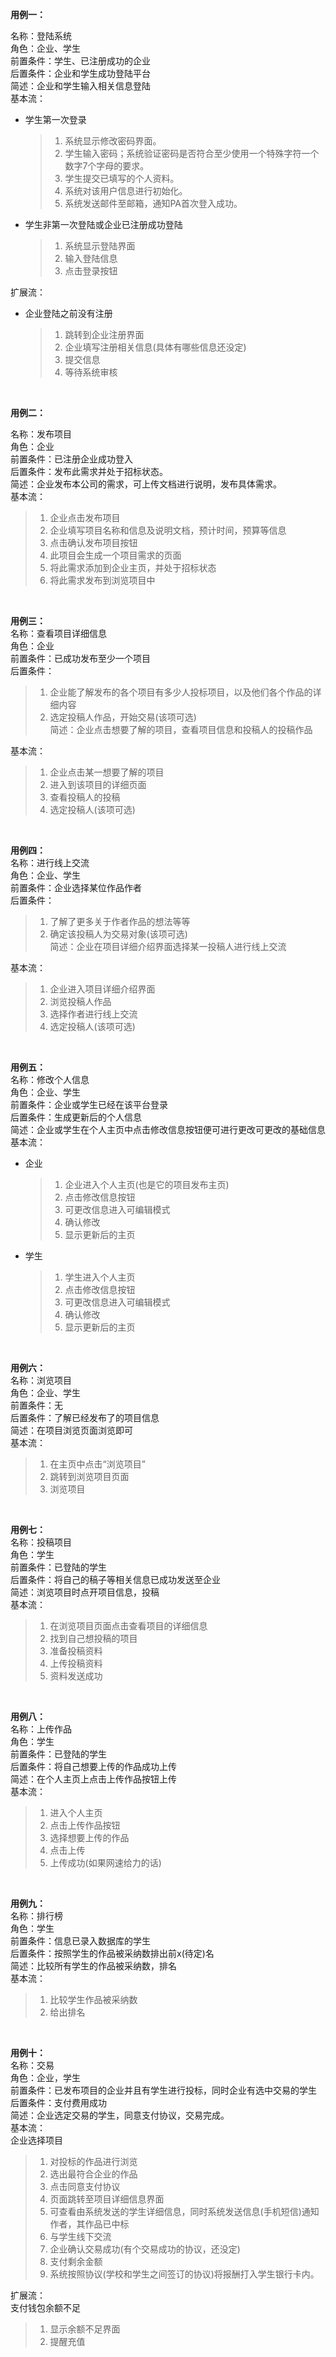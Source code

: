 
**用例一：**    

   名称：登陆系统    
   角色：企业、学生    
   前置条件：学生、已注册成功的企业    
   后置条件：企业和学生成功登陆平台   
   简述：企业和学生输入相关信息登陆   
   基本流：    
   * 学生第一次登录
      >1. 系统显示修改密码界面。    
      >2. 学生输入密码；系统验证密码是否符合至少使用一个特殊字符一个数字7个字母的要求。    
      >3. 学生提交已填写的个人资料。    
      >4. 系统对该用户信息进行初始化。     
      >5. 系统发送邮件至邮箱，通知PA首次登入成功。    


   * 学生非第一次登陆或企业已注册成功登陆    
     >1. 系统显示登陆界面     
     >2. 输入登陆信息     
     >3. 点击登录按钮     


   扩展流：     
   * 企业登陆之前没有注册    
     >1. 跳转到企业注册界面     
     >2. 企业填写注册相关信息(具体有哪些信息还没定)    
     >3. 提交信息    
     >4. 等待系统审核     




<br>

**用例二：**    

  名称：发布项目    
  角色：企业    
  前置条件：已注册企业成功登入     
  后置条件：发布此需求并处于招标状态。    
  简述：企业发布本公司的需求，可上传文档进行说明，发布具体需求。    
  基本流：    
  >1. 企业点击发布项目    
  >2. 企业填写项目名称和信息及说明文档，预计时间，预算等信息     
  >3. 点击确认发布项目按钮    
  >4. 此项目会生成一个项目需求的页面    
  >5. 将此需求添加到企业主页，并处于招标状态    
  >6. 将此需求发布到浏览项目中

<br>

**用例三：**     
  名称：查看项目详细信息   
  角色：企业    
  前置条件：已成功发布至少一个项目    
  后置条件：     
  >1. 企业能了解发布的各个项目有多少人投标项目，以及他们各个作品的详细内容     
  >2. 选定投稿人作品，开始交易(该项可选)    
  简述：企业点击想要了解的项目，查看项目信息和投稿人的投稿作品   


  基本流：    
  >1. 企业点击某一想要了解的项目    
  >2. 进入到该项目的详细页面    
  >3. 查看投稿人的投稿     
  >4. 选定投稿人(该项可选)

<br>

**用例四：**     
  名称：进行线上交流      
  角色：企业、学生     
  前置条件：企业选择某位作品作者     
  后置条件：     
  >1. 了解了更多关于作者作品的想法等等      
  >2. 确定该投稿人为交易对象(该项可选)     
    简述：企业在项目详细介绍界面选择某一投稿人进行线上交流


  基本流：    
  >1. 企业进入项目详细介绍界面      
  >2. 浏览投稿人作品     
  >3. 选择作者进行线上交流    
  >4. 选定投稿人(该项可选)

<br>

**用例五：**     
  名称：修改个人信息     
  角色：企业、学生    
  前置条件：企业或学生已经在该平台登录     
  后置条件：生成更新后的个人信息    
  简述：企业或学生在个人主页中点击修改信息按钮便可进行更改可更改的基础信息     
  基本流：    
  * 企业   
      >1. 企业进入个人主页(也是它的项目发布主页)    
      >2. 点击修改信息按钮    
      >3. 可更改信息进入可编辑模式    
      >4. 确认修改    
      >5. 显示更新后的主页      


  * 学生   
      >1. 学生进入个人主页    
      >2. 点击修改信息按钮    
      >3. 可更改信息进入可编辑模式    
      >4. 确认修改    
      >5. 显示更新后的主页    


<br>

**用例六：**    
  名称：浏览项目    
  角色：企业、学生     
  前置条件：无    
  后置条件：了解已经发布了的项目信息     
  简述：在项目浏览页面浏览即可     
  基本流：    
  >1. 在主页中点击“浏览项目”    
  >2. 跳转到浏览项目页面     
  >3. 浏览项目

<br>

**用例七：**    
  名称：投稿项目    
  角色：学生    
  前置条件：已登陆的学生    
  后置条件：将自己的稿子等相关信息已成功发送至企业    
  简述：浏览项目时点开项目信息，投稿     
  基本流：    
  >1. 在浏览项目页面点击查看项目的详细信息    
  >2. 找到自己想投稿的项目    
  >3. 准备投稿资料    
  >4. 上传投稿资料    
  >5. 资料发送成功

<br>

**用例八：**     
  名称：上传作品    
  角色：学生    
  前置条件：已登陆的学生    
  后置条件：将自己想要上传的作品成功上传    
  简述：在个人主页上点击上传作品按钮上传    
  基本流：    
  >1. 进入个人主页    
  >2. 点击上传作品按钮   
  >3. 选择想要上传的作品   
  >4. 点击上传    
  >5. 上传成功(如果网速给力的话)

<br>

**用例九：**    
  名称：排行榜    
  角色：学生    
  前置条件：信息已录入数据库的学生    
  后置条件：按照学生的作品被采纳数排出前x(待定)名    
  简述：比较所有学生的作品被采纳数，排名    
  基本流：    
  >1. 比较学生作品被采纳数    
  >2. 给出排名

<br>

**用例十：**    
  名称：交易    
  角色：企业，学生    
  前置条件：已发布项目的企业并且有学生进行投标，同时企业有选中交易的学生    
  后置条件：支付费用成功    
  简述：企业选定交易的学生，同意支付协议，交易完成。    
  基本流：    
    企业选择项目   
  >1. 对投标的作品进行浏览    
  >2. 选出最符合企业的作品   
  >3. 点击同意支付协议   
  >4. 页面跳转至项目详细信息界面    
  >5. 可查看由系统发送的学生详细信息，同时系统发送信息(手机短信)通知作者，其作品已中标    
  >6. 与学生线下交流   
  >7. 企业确认交易成功(有个交易成功的协议，还没定)   
  >8. 支付剩余金额   
  >9. 系统按照协议(学校和学生之间签订的协议)将报酬打入学生银行卡内。     


  扩展流：    
    支付钱包余额不足    
  >1. 显示余额不足界面    
  >2. 提醒充值    
